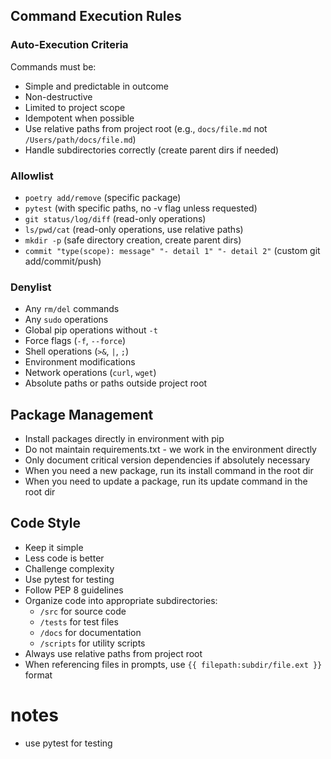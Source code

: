 ## Command Execution Rules
### Auto-Execution Criteria
Commands must be:
- Simple and predictable in outcome
- Non-destructive
- Limited to project scope
- Idempotent when possible
- Use relative paths from project root (e.g., `docs/file.md` not `/Users/path/docs/file.md`)
- Handle subdirectories correctly (create parent dirs if needed)

### Allowlist
- `poetry add/remove` (specific package)
- `pytest` (with specific paths, no -v flag unless requested)
- `git status/log/diff` (read-only operations)
- `ls/pwd/cat` (read-only operations, use relative paths)
- `mkdir -p` (safe directory creation, create parent dirs)
- `commit "type(scope): message" "- detail 1" "- detail 2"` (custom git add/commit/push)

### Denylist
- Any `rm/del` commands
- Any `sudo` operations
- Global pip operations without `-t`
- Force flags (`-f`, `--force`)
- Shell operations (`>&`, `|`, `;`)
- Environment modifications
- Network operations (`curl`, `wget`)
- Absolute paths or paths outside project root

## Package Management
- Install packages directly in environment with pip
- Do not maintain requirements.txt - we work in the environment directly
- Only document critical version dependencies if absolutely necessary
- When you need a new package, run its install command in the root dir
- When you need to update a package, run its update command in the root dir

## Code Style
- Keep it simple
- Less code is better
- Challenge complexity
- Use pytest for testing
- Follow PEP 8 guidelines
- Organize code into appropriate subdirectories:
  - `/src` for source code
  - `/tests` for test files
  - `/docs` for documentation
  - `/scripts` for utility scripts
- Always use relative paths from project root
- When referencing files in prompts, use `{{ filepath:subdir/file.ext }}` format 

# notes
- use pytest for testing